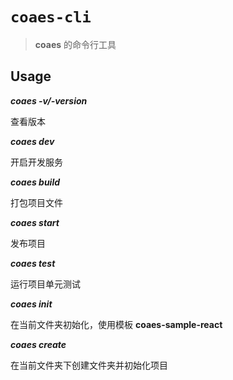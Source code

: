 # `coaes-cli`

> **coaes** 的命令行工具

## Usage

***coaes -v/-version***

查看版本

***coaes dev***

开启开发服务

***coaes build***

打包项目文件

***coaes start***

发布项目

***coaes test***

运行项目单元测试

***coaes init***

在当前文件夹初始化，使用模板 **coaes-sample-react**

***coaes create <projectName>***

在当前文件夹下创建文件夹并初始化项目
